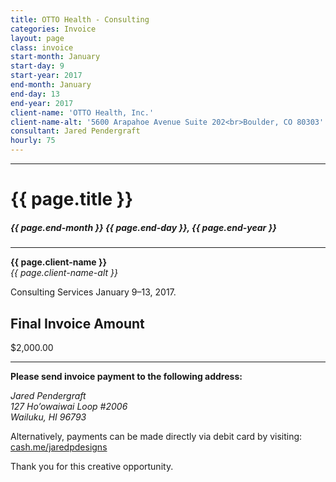 ```yaml
---
title: OTTO Health - Consulting
categories: Invoice
layout: page
class: invoice
start-month: January
start-day: 9
start-year: 2017
end-month: January
end-day: 13
end-year: 2017
client-name: 'OTTO Health, Inc.'
client-name-alt: '5600 Arapahoe Avenue Suite 202<br>Boulder, CO 80303'
consultant: Jared Pendergraft
hourly: 75
---
```


***

# {{ page.title }}

##### {{ page.end-month }} {{ page.end-day }}, {{ page.end-year }}

***

**{{ page.client-name }}**  
*{{ page.client-name-alt }}*

Consulting Services January 9–13, 2017.

## Final Invoice Amount

<span class="total">$2,000.00</span>

***

**Please send invoice payment to the following address:**

*Jared Pendergraft  
127 Ho’owaiwai Loop #2006  
Wailuku, HI 96793*

Alternatively, payments can be made directly via debit card by visiting: [cash.me/jaredpdesigns](https://cash.me/$jaredpdesigns)

Thank you for this creative opportunity.
